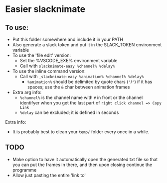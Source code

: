 # Easier slacknimate

## To use:
- Put this folder somewhere and include it in your PATH
- Also generate a slack token and put it in the SLACK_TOKEN environment variable
- To use the 'file edit' version:
  - Set the %VSCODE_EXE% environment variable 
  - Call with `slacknimate-easy %channel% %delay%`
- To use the inline command version:
  - Call with `_slacknimate-easy %animation% %channel% %delay%`
    - `%animation%` should be delimited by quote chars (`'`/`"`) if it has spaces; use the `&` char between animation frames
- Extra arg info:
  - `%channel%` is the channel name with `#` in front or the channel identifyer when you get the last part of `right click channel => Copy Link` 
  - `%delay` can be excluded; it is defined in seconds

Extra info:
- It is probably best to clean your `temp/` folder every once in a while.

## TODO
- Make option to have it automatically open the generated txt file so that you can put the frames in there, and then upon closing continue the programme
- Allow just pasting the entire 'link to'